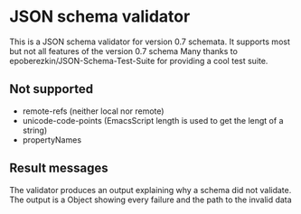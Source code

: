 # JSON schema validator

This is a JSON schema validator for version 0.7 schemata. It supports most but not all features of the version 0.7 schema
Many thanks to epoberezkin/JSON-Schema-Test-Suite for providing a cool test suite.

## Not supported

* remote-refs (neither local nor remote)
* unicode-code-points (EmacsScript length is used to get the lengt of  a string)
* propertyNames

## Result messages

The validator produces an output explaining why a schema did not validate. The output is a Object showing every failure and the path to the invalid data

